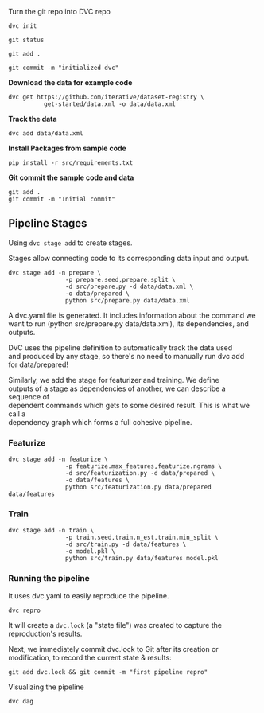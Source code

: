  Turn the git repo into DVC repo

```
dvc init

git status

git add .

git commit -m "initialized dvc"
```
**Download the data for example code**

```
dvc get https://github.com/iterative/dataset-registry \
          get-started/data.xml -o data/data.xml
```

**Track the data**

```
dvc add data/data.xml
```

**Install Packages from sample code**

```
pip install -r src/requirements.txt
```

**Git commit the sample code and data**

```
git add .
git commit -m "Initial commit"
```

## Pipeline Stages

Using `dvc stage add` to create stages.

Stages allow connecting code to its corresponding data input and output.

```
dvc stage add -n prepare \
                -p prepare.seed,prepare.split \
                -d src/prepare.py -d data/data.xml \
                -o data/prepared \
                python src/prepare.py data/data.xml
```

A dvc.yaml file is generated. It includes information about the command we \
want to run (python src/prepare.py data/data.xml), its dependencies, and outputs.

DVC uses the pipeline definition to automatically track the data used \
and produced by any stage, so there's no need to manually run dvc add \
for data/prepared!

Similarly, we add the stage for featurizer and training. We define \
outputs of a stage as dependencies of another, we can describe a sequence of \
dependent commands which gets to some desired result. This is what we call a \
dependency graph which forms a full cohesive pipeline.

### Featurize

```
dvc stage add -n featurize \
                -p featurize.max_features,featurize.ngrams \
                -d src/featurization.py -d data/prepared \
                -o data/features \
                python src/featurization.py data/prepared data/features

```

### Train

```
dvc stage add -n train \
                -p train.seed,train.n_est,train.min_split \
                -d src/train.py -d data/features \
                -o model.pkl \
                python src/train.py data/features model.pkl
```

### Running the pipeline

It uses dvc.yaml to easily reproduce the pipeline.

```
dvc repro
```

It will create a `dvc.lock` (a "state file") was created to capture the reproduction's results.

Next, we immediately commit dvc.lock to Git after its creation or modification, to record the current state & results: 

```
git add dvc.lock && git commit -m "first pipeline repro"
```

Visualizing the pipeline

```
dvc dag
```
